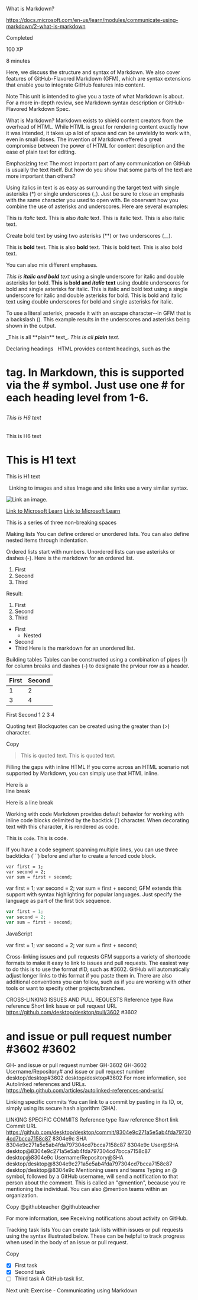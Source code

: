 What is Markdown?

https://docs.microsoft.com/en-us/learn/modules/communicate-using-markdown/2-what-is-markdown

Completed

100 XP

8 minutes

Here, we discuss the structure and syntax of Markdown. We also cover features of GitHub-Flavored Markdown (GFM), which are syntax extensions that enable you to integrate GitHub features into content.

Note
This unit is intended to give you a taste of what Markdown is about. For a more in-depth review, see Markdown syntax description or GitHub-Flavored Markdown Spec.

What is Markdown?
Markdown exists to shield content creators from the overhead of HTML. While HTML is great for rendering content exactly how it was intended, it takes up a lot of space and can be unwieldy to work with, even in small doses. The invention of Markdown offered a great compromise between the power of HTML for content description and the ease of plain text for editing.

Emphasizing text
The most important part of any communication on GitHub is usually the text itself. But how do you show that some parts of the text are more important than others?

Using italics in text is as easy as surrounding the target text with single asterisks (*) or single underscores (_). Just be sure to close an emphasis with the same character you used to open with. Be observant how you combine the use of asterisks and underscores. Here are several examples:

This is *italic* text.
This is also _italic_ text.
This is italic text. This is also italic text.

Create bold text by using two asterisks (**) or two underscores (__).

This is **bold** text.
This is also __bold__ text.
This is bold text. This is also bold text.

You can also mix different emphases.

_This is **italic and bold** text_ using a single underscore for italic and double asterisks for bold.
__This is bold and *italic* text__ using double underscores for bold and single asterisks for italic. 
This is italic and bold text using a single underscore for italic and double asterisks for bold. This is bold and italic text using double underscores for bold and single asterisks for italic.

To use a literal asterisk, precede it with an escape character--in GFM that is a backslash (\). This example results in the underscores and asterisks being shown in the output.

\_This is all \*\*plain\*\* text\_.
_This is all **plain** text_.

Declaring headings
&nbsp;
HTML provides content headings, such as the <h1> tag. In Markdown, this is supported via the # symbol. Just use one # for each heading level from 1-6.


###### This is H6 text
This is H6 text
&nbsp;

# This is H1 text
This is H1 text

&nbsp;
Linking to images and sites
Image and site links use a very similar syntax.

![Link an image.](/learn/azure-devops/shared/media/mara.png)


[Link to Microsoft Learn](/learn)
[Link to Microsoft Learn](https://docs.microsoft.com/en-us/learn)

This is a series of three non-breaking spaces
&nbsp;

Making lists
You can define ordered or unordered lists. You can also define nested items through indentation.

Ordered lists start with numbers.
Unordered lists can use asterisks or dashes (-).
Here is the markdown for an ordered list.

1. First
1. Second
1. Third

Result:

1. First
2. Second
3. Third


- First
  - Nested
- Second
- Third
Here is the markdown for an unordered list.


Building tables
Tables can be constructed using a combination of pipes (|) for column breaks and dashes (-) to designate the prviour row as a header.


First|Second
-|-
1|2
3|4

First	Second
1	2
3	4

Quoting text
Blockquotes can be created using the greater than (>) character.


Copy
> This is quoted text.
This is quoted text.

Filling the gaps with inline HTML
If you come across an HTML scenario not supported by Markdown, you can simply use that HTML inline.

Here is a<br />line break

Here is a
line break

Working with code
Markdown provides default behavior for working with inline code blocks delimited by the backtick (`) character. When decorating text with this character, it is rendered as code.

This is `code`.
This is code.

If you have a code segment spanning multiple lines, you can use three backticks (```) before and after to create a fenced code block.


```
var first = 1;
var second = 2;
var sum = first + second;
```

var first = 1;
var second = 2;
var sum = first + second;
GFM extends this support with syntax highlighting for popular languages. Just specify the language as part of the first tick sequence.


```javascript
var first = 1;
var second = 2;
var sum = first + second;
```
JavaScript

var first = 1;
var second = 2;
var sum = first + second;


Cross-linking issues and pull requests
GFM supports a variety of shortcode formats to make it easy to link to issues and pull requests. The easiest way to do this is to use the format #ID, such as #3602. GitHub will automatically adjust longer links to this format if you paste them in. There are also additional conventions you can follow, such as if you are working with other tools or want to specify other projects/branches.

CROSS-LINKING ISSUES AND PULL REQUESTS
Reference type	Raw reference	Short link
Issue or pull request URL	https://github.com/desktop/desktop/pull/3602	#3602
# and issue or pull request number	#3602	#3602
GH- and issue or pull request number	GH-3602	GH-3602
Username/Repository# and issue or pull request number	desktop/desktop#3602	desktop/desktop#3602
For more information, see Autolinked references and URLs.
https://help.github.com/articles/autolinked-references-and-urls/

Linking specific commits
You can link to a commit by pasting in its ID, or, simply using its secure hash algorithm (SHA).

LINKING SPECIFIC COMMITS
Reference type	Raw reference	Short link
Commit URL	https://github.com/desktop/desktop/commit/8304e9c271a5e5ab4fda797304cd7bcca7158c87	8304e9c
SHA	8304e9c271a5e5ab4fda797304cd7bcca7158c87	8304e9c
User@SHA	desktop@8304e9c271a5e5ab4fda797304cd7bcca7158c87	desktop@8304e9c
Username/Repository@SHA	desktop/desktop@8304e9c271a5e5ab4fda797304cd7bcca7158c87	desktop/desktop@8304e9c
Mentioning users and teams
Typing an @ symbol, followed by a GitHub username, will send a notification to that person about the comment. This is called an "@mention", because you're mentioning the individual. You can also @mention teams within an organization.


Copy
@githubteacher
@githubteacher

For more information, see Receiving notifications about activity on GitHub.

Tracking task lists
You can create task lists within issues or pull requests using the syntax illustrated below. These can be helpful to track progress when used in the body of an issue or pull request.


Copy
- [x] First task
- [x] Second task
- [ ] Third task
A GitHub task list.

Next unit: Exercise - Communicating using Markdown